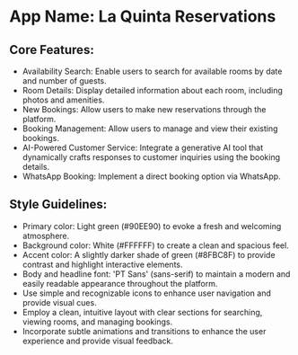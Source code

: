 # **App Name**: La Quinta Reservations

## Core Features:

- Availability Search: Enable users to search for available rooms by date and number of guests.
- Room Details: Display detailed information about each room, including photos and amenities.
- New Bookings: Allow users to make new reservations through the platform.
- Booking Management: Allow users to manage and view their existing bookings.
- AI-Powered Customer Service: Integrate a generative AI tool that dynamically crafts responses to customer inquiries using the booking details.
- WhatsApp Booking: Implement a direct booking option via WhatsApp.

## Style Guidelines:

- Primary color: Light green (#90EE90) to evoke a fresh and welcoming atmosphere.
- Background color: White (#FFFFFF) to create a clean and spacious feel.
- Accent color: A slightly darker shade of green (#8FBC8F) to provide contrast and highlight interactive elements.
- Body and headline font: 'PT Sans' (sans-serif) to maintain a modern and easily readable appearance throughout the platform.
- Use simple and recognizable icons to enhance user navigation and provide visual cues.
- Employ a clean, intuitive layout with clear sections for searching, viewing rooms, and managing bookings.
- Incorporate subtle animations and transitions to enhance the user experience and provide visual feedback.
